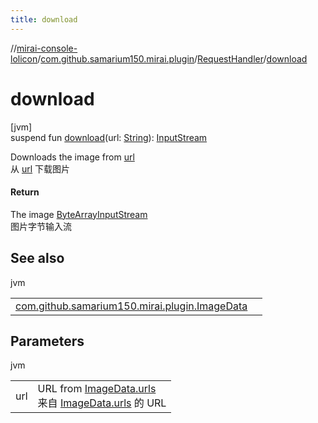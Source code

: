 ```yaml
---
title: download
---
```

//[mirai-console-lolicon](../../../index.html)/[com.github.samarium150.mirai.plugin](../index.html)/[RequestHandler](index.html)/[download](download.html)



# download



[jvm]\
suspend fun [download](download.html)(url: [String](https://kotlinlang.org/api/latest/jvm/stdlib/kotlin/-string/index.html)): [InputStream](https://docs.oracle.com/en/java/javase/11/docs/api/java.base/java/io/InputStream.html)



Downloads the image from [url](download.html)<br> 从 [url](download.html) 下载图片



#### Return



The image [ByteArrayInputStream](https://docs.oracle.com/en/java/javase/11/docs/api/java.base/java/io/ByteArrayInputStream.html)<br> 图片字节输入流



## See also


jvm

| | |
|---|---|
| [com.github.samarium150.mirai.plugin.ImageData](../-image-data/index.html) |  |



## Parameters


jvm

| | |
|---|---|
| url | URL from [ImageData.urls](../-image-data/urls.html)<br> 来自 [ImageData.urls](../-image-data/urls.html) 的 URL |




